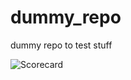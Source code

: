 # dummy_repo

dummy repo to test stuff








![Scorecard](https://raw.githubusercontent.com/flippybit/dummy_repo/main/SCORECARD_BADGE.svg)
